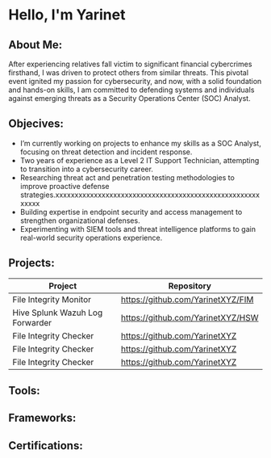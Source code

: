 # Hello, I'm Yarinet 
## About Me:
After experiencing relatives fall victim to significant financial cybercrimes firsthand, I was driven to protect others from similar threats. This pivotal event ignited my passion for cybersecurity, and now, with a solid foundation and hands-on skills, I am committed to defending systems and individuals against emerging threats as a Security Operations Center (SOC) Analyst.

## Objecives:
- I’m currently working on projects to enhance my skills as a SOC Analyst, focusing on threat detection and incident response.
- Two years of experience as a Level 2 IT Support Technician, attempting to transition into a cybersecurity career. 
- Researching threat act and penetration testing methodologies to improve proactive defense strategies.xxxxxxxxxxxxxxxxxxxxxxxxxxxxxxxxxxxxxxxxxxxxxxxxxxxxxxxxxx
- Building expertise in endpoint security and access management to strengthen organizational defenses.
- Experimenting with SIEM tools and threat intelligence platforms to gain real-world security operations experience.

## Projects:
<table>
  <thead>
    <tr>
      <th>Project</th>
      <th>Repository</th>
    </tr>
  </thead>
  <tbody>
    <tr>
      <td>File Integrity Monitor</td>
      <td><a href="https://github.com/YarinetXYZ/FIM">https://github.com/YarinetXYZ/FIM</a></td>
    </tr>
    <tr>
      <td>Hive Splunk Wazuh Log Forwarder</td>
      <td><a href="https://github.com/YarinetXYZ/HSW">https://github.com/YarinetXYZ/HSW</a></td>
    </tr>
    <tr>
      <td>File Integrity Checker</td>
      <td><a href="https://github.com/YarinetXYZ">https://github.com/YarinetXYZ</a></td>
    </tr>
    <tr>
      <td>File Integrity Checker</td>
      <td><a href="">https://github.com/YarinetXYZ</a></td>
    </tr>
    <tr>
      <td>File Integrity Checker</td>
      <td><a href="https://github.com/YarinetXYZ">https://github.com/YarinetXYZ</a></td>
    </tr>
  </tbody>
</table>

## Tools:

## Frameworks:

## Certifications:



